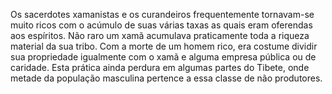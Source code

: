 ﻿Os sacerdotes xamanistas e os curandeiros frequentemente tornavam-se muito ricos com o acúmulo de suas várias taxas as quais eram oferendas aos espíritos. Não raro um xamã acumulava praticamente toda a riqueza material da sua tribo. Com a morte de um homem rico, era costume dividir sua propriedade igualmente com o xamã e alguma empresa pública ou de caridade. Esta prática ainda perdura em algumas partes do Tibete, onde metade da população masculina pertence a essa classe de não produtores.